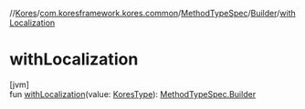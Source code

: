 //[Kores](../../../../index.md)/[com.koresframework.kores.common](../../index.md)/[MethodTypeSpec](../index.md)/[Builder](index.md)/[withLocalization](with-localization.md)

# withLocalization

[jvm]\
fun [withLocalization](with-localization.md)(value: [KoresType](../../../com.koresframework.kores.type/-kores-type/index.md)): [MethodTypeSpec.Builder](index.md)
